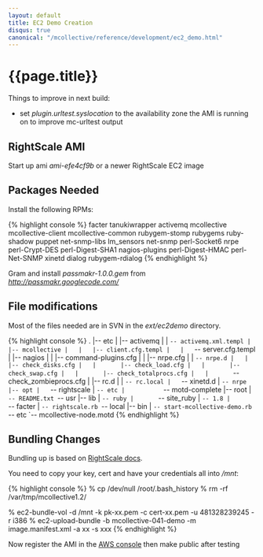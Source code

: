 ```yaml
---
layout: default
title: EC2 Demo Creation
disqus: true
canonical: "/mcollective/reference/development/ec2_demo.html"
---
```

[Bundling]: http://support.rightscale.com/12-Guides/01-RightScale_Dashboard_User_Guide/02-Clouds/01-EC2/08-EC2_Image_Locator/Register_an_AMI#Step_2.3a_Bundle_the_Instance
[Console]: https://console.aws.amazon.com/ec2

# {{page.title}}
Things to improve in next build:

 * set _plugin.urltest.syslocation_ to the availability zone the AMI is running on to improve mc-urltest output

## RightScale AMI
Start up ami _ami-efe4cf9b_ or a newer RightScale EC2 image

## Packages Needed
Install the following RPMs:

{% highlight console %}
facter
tanukiwrapper
activemq
mcollective
mcollective-client
mcollective-common
rubygem-stomp
rubygems
ruby-shadow
puppet
net-snmp-libs
lm_sensors
net-snmp
perl-Socket6
nrpe
perl-Crypt-DES
perl-Digest-SHA1
nagios-plugins
perl-Digest-HMAC
perl-Net-SNMP
xinetd
dialog
rubygem-rdialog
{% endhighlight %}

Gram and install _passmakr-1.0.0.gem_ from _http://passmakr.googlecode.com/_

## File modifications
Most of the files needed are in SVN in the _ext/ec2demo_ directory.

{% highlight console %}
.
|-- etc
|   |-- activemq
|   |   `-- activemq.xml.templ
|   |-- mcollective
|   |   |-- client.cfg.templ
|   |   `-- server.cfg.templ
|   |-- nagios
|   |   |-- command-plugins.cfg
|   |   |-- nrpe.cfg
|   |   `-- nrpe.d
|   |       |-- check_disks.cfg
|   |       |-- check_load.cfg
|   |       |-- check_swap.cfg
|   |       |-- check_totalprocs.cfg
|   |       `-- check_zombieprocs.cfg
|   |-- rc.d
|   |   `-- rc.local
|   `-- xinetd.d
|       `-- nrpe
|-- opt
|   `-- rightscale
|       `-- etc
|           `-- motd-complete
|-- root
|   `-- README.txt
`-- usr
    |-- lib
    |   `-- ruby
    |       `-- site_ruby
    |           `-- 1.8
    |               `-- facter
    |                   `-- rightscale.rb
    `-- local
        |-- bin
        |   `-- start-mcollective-demo.rb
        `-- etc
            `-- mcollective-node.motd
{% endhighlight %}

## Bundling Changes
Bundling up is based on [RightScale docs][bundling].

You need to copy your key, cert and have your credentials all into _/mnt_:

{% highlight console %}
% cp /dev/null /root/.bash_history
% rm -rf /var/tmp/mcollective1.2/

% ec2-bundle-vol -d /mnt -k pk-xx.pem -c cert-xx.pem -u 481328239245 -r i386
% ec2-upload-bundle -b mcollective-041-demo -m image.manifest.xml -a xx -s xxx
{% endhighlight %}

Now register the AMI in the [AWS console][Console] then make public after testing
